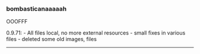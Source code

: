 ### bombasticanaaaaah

OOOFFF

0.9.71:
    - All files local, no more external resources
    - small fixes in various files
    - deleted some old images, files


---

